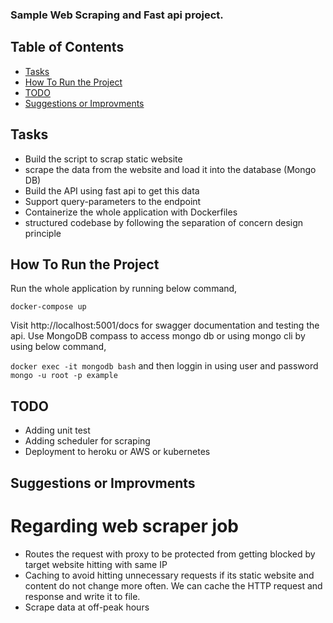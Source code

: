 ### Sample Web Scraping and Fast api project.

## Table of Contents
- [Tasks](#tasks)
- [How To Run the Project](#how-to-run-the-project)
- [TODO](#todo)
- [Suggestions or Improvments](#suggestion)


## Tasks
- Build the script to scrap static website
- scrape the data from the website and load it into the database (Mongo DB)
- Build the API using fast api to get this data 
- Support query-parameters to the endpoint
- Containerize the whole application with Dockerfiles
- structured codebase by following the separation of concern design principle

## How To Run the Project
 Run the whole application by running below command,  

 `docker-compose up`

 Visit http://localhost:5001/docs for swagger documentation and testing the api.
 Use MongoDB compass to access mongo db or using mongo cli by using below command, 

  `docker exec -it mongodb bash`
  and then loggin in using user and password
  `mongo -u root -p example`


 ## TODO

 - Adding unit test
 - Adding scheduler for scraping
 - Deployment to heroku or AWS or kubernetes 
 
 
 ## Suggestions or Improvments

 # Regarding web scraper job
 - Routes the request with proxy to be protected from getting blocked by target website hitting with same IP
 - Caching to avoid hitting unnecessary requests if its static website and content do not change more often. We can cache the HTTP request and response and write it to file.
 - Scrape data at off-peak hours
